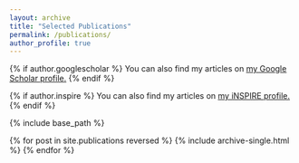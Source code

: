 ```yaml
---
layout: archive
title: "Selected Publications"
permalink: /publications/
author_profile: true
---
```


{% if author.googlescholar %}
  You can also find my articles on <u><a href="{{author.googlescholar}}">my Google Scholar profile</a>.</u>
{% endif %}

{% if author.inspire %}
  You can also find my articles on <u><a href="{{author.inspire}}">my iNSPIRE profile</a>.</u>
{% endif %}

{% include base_path %}

{% for post in site.publications reversed %}
  {% include archive-single.html %}
{% endfor %}
